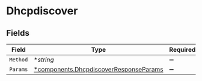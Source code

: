 # Dhcpdiscover


## Fields

| Field                                                                                           | Type                                                                                            | Required                                                                                        | Description                                                                                     |
| ----------------------------------------------------------------------------------------------- | ----------------------------------------------------------------------------------------------- | ----------------------------------------------------------------------------------------------- | ----------------------------------------------------------------------------------------------- |
| `Method`                                                                                        | **string*                                                                                       | :heavy_minus_sign:                                                                              | N/A                                                                                             |
| `Params`                                                                                        | [*components.DhcpdiscoverResponseParams](../../models/components/dhcpdiscoverresponseparams.md) | :heavy_minus_sign:                                                                              | N/A                                                                                             |